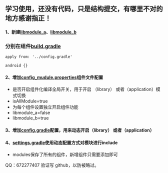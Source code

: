 ## 学习使用，还没有代码，只是结构提交，有哪里不对的地方感谢指正！
#### 1、新建[libmodule_a](libmodule_a)、[libmodule_b](libmodule_b)
### 分别在组件[build.gradle](libmodule_a%2Fbuild.gradle)
    apply from: '../config.gradle' 

    android {}

#### 2、增加[config_mudule.properties](config_mudule.properties)组件文件配置
* 是否开启组件化编译全局开关，用于开启 （library） 或者（application）模式切换
* isAllModule=true
* 为每个组件设置独立开启组件功能
* libmodule_a=false
* libmodule_b=true

#### 3、增加[config.gradle](config.gradle)配置，用来动态开启（library） 或者（application）

#### 4、[settings.gradle](settings.gradle)使用动态配置方式对模块进行include
* modules保存了所有的组件，新增组件只需要添加即可

QQ：672277407 
验证写 github，以防被略过。

